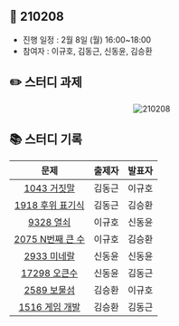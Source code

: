 ## 📅 210208
- 진행 일정 : 2월 8일 (월) 16:00~18:00
- 참여자 : 이규호, 김동근, 신동윤, 김승환


## ✏️ 스터디 과제
 <p align="center">
  <img src="https://user-images.githubusercontent.com/40848918/106599204-14035b80-659c-11eb-8169-bd4563902b82.png" alt="210208"/>
</p> 



## 📚 스터디 기록

|           문제            |               출제자          |    발표자    |
| :-----------------------: | :-------------------------------: | :---------------: |
| [1043 거짓말](https://www.acmicpc.net/problem/1043) | 김동근 | 이규호 |
| [1918 후위 표기식](https://www.acmicpc.net/problem/1918) | 김동근 | 김승환 |
| [9328 열쇠](https://www.acmicpc.net/problem/9328) | 이규호 | 신동윤 |
| [2075 N번째 큰 수](https://www.acmicpc.net/problem/2075) | 이규호 | 김승환 |
| [2933 미네랄](https://www.acmicpc.net/problem/2933) | 신동윤 | 신동윤 |
| [17298 오큰수](https://www.acmicpc.net/problem/17298) | 신동윤 | 김동근 |
| [2589 보물섬](https://www.acmicpc.net/problem/2589) | 김승환 | 이규호 |
| [1516 게임 개발](https://www.acmicpc.net/problem/1516) | 김승환 | 김동근 |
